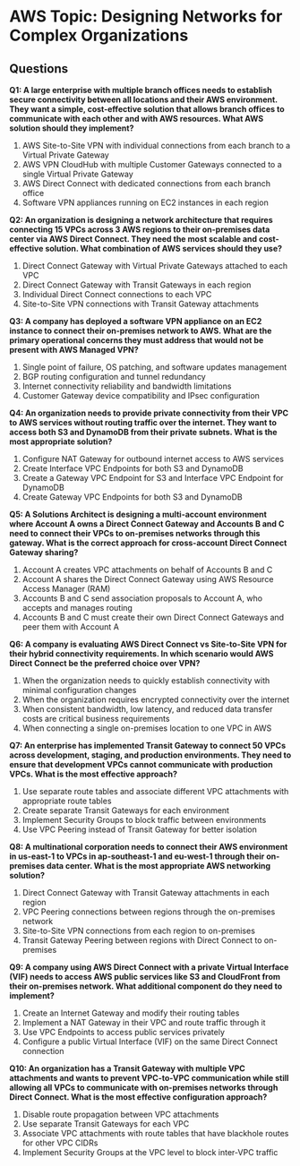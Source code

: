 # AWS Topic: Designing Networks for Complex Organizations

## Questions

**Q1: A large enterprise with multiple branch offices needs to establish secure connectivity between all locations and their AWS environment. They want a simple, cost-effective solution that allows branch offices to communicate with each other and with AWS resources. What AWS solution should they implement?**
1. AWS Site-to-Site VPN with individual connections from each branch to a Virtual Private Gateway
2. AWS VPN CloudHub with multiple Customer Gateways connected to a single Virtual Private Gateway
3. AWS Direct Connect with dedicated connections from each branch office
4. Software VPN appliances running on EC2 instances in each region

**Q2: An organization is designing a network architecture that requires connecting 15 VPCs across 3 AWS regions to their on-premises data center via AWS Direct Connect. They need the most scalable and cost-effective solution. What combination of AWS services should they use?**
1. Direct Connect Gateway with Virtual Private Gateways attached to each VPC
2. Direct Connect Gateway with Transit Gateways in each region
3. Individual Direct Connect connections to each VPC
4. Site-to-Site VPN connections with Transit Gateway attachments

**Q3: A company has deployed a software VPN appliance on an EC2 instance to connect their on-premises network to AWS. What are the primary operational concerns they must address that would not be present with AWS Managed VPN?**
1. Single point of failure, OS patching, and software updates management
2. BGP routing configuration and tunnel redundancy
3. Internet connectivity reliability and bandwidth limitations
4. Customer Gateway device compatibility and IPsec configuration

**Q4: An organization needs to provide private connectivity from their VPC to AWS services without routing traffic over the internet. They want to access both S3 and DynamoDB from their private subnets. What is the most appropriate solution?**
1. Configure NAT Gateway for outbound internet access to AWS services
2. Create Interface VPC Endpoints for both S3 and DynamoDB
3. Create a Gateway VPC Endpoint for S3 and Interface VPC Endpoint for DynamoDB
4. Create Gateway VPC Endpoints for both S3 and DynamoDB

**Q5: A Solutions Architect is designing a multi-account environment where Account A owns a Direct Connect Gateway and Accounts B and C need to connect their VPCs to on-premises networks through this gateway. What is the correct approach for cross-account Direct Connect Gateway sharing?**
1. Account A creates VPC attachments on behalf of Accounts B and C
2. Account A shares the Direct Connect Gateway using AWS Resource Access Manager (RAM)
3. Accounts B and C send association proposals to Account A, who accepts and manages routing
4. Accounts B and C must create their own Direct Connect Gateways and peer them with Account A

**Q6: A company is evaluating AWS Direct Connect vs Site-to-Site VPN for their hybrid connectivity requirements. In which scenario would AWS Direct Connect be the preferred choice over VPN?**
1. When the organization needs to quickly establish connectivity with minimal configuration changes
2. When the organization requires encrypted connectivity over the internet
3. When consistent bandwidth, low latency, and reduced data transfer costs are critical business requirements
4. When connecting a single on-premises location to one VPC in AWS

**Q7: An enterprise has implemented Transit Gateway to connect 50 VPCs across development, staging, and production environments. They need to ensure that development VPCs cannot communicate with production VPCs. What is the most effective approach?**
1. Use separate route tables and associate different VPC attachments with appropriate route tables
2. Create separate Transit Gateways for each environment
3. Implement Security Groups to block traffic between environments
4. Use VPC Peering instead of Transit Gateway for better isolation

**Q8: A multinational corporation needs to connect their AWS environment in us-east-1 to VPCs in ap-southeast-1 and eu-west-1 through their on-premises data center. What is the most appropriate AWS networking solution?**
1. Direct Connect Gateway with Transit Gateway attachments in each region
2. VPC Peering connections between regions through the on-premises network
3. Site-to-Site VPN connections from each region to on-premises
4. Transit Gateway Peering between regions with Direct Connect to on-premises

**Q9: A company using AWS Direct Connect with a private Virtual Interface (VIF) needs to access AWS public services like S3 and CloudFront from their on-premises network. What additional component do they need to implement?**
1. Create an Internet Gateway and modify their routing tables
2. Implement a NAT Gateway in their VPC and route traffic through it
3. Use VPC Endpoints to access public services privately
4. Configure a public Virtual Interface (VIF) on the same Direct Connect connection

**Q10: An organization has a Transit Gateway with multiple VPC attachments and wants to prevent VPC-to-VPC communication while still allowing all VPCs to communicate with on-premises networks through Direct Connect. What is the most effective configuration approach?**
1. Disable route propagation between VPC attachments
2. Use separate Transit Gateways for each VPC
3. Associate VPC attachments with route tables that have blackhole routes for other VPC CIDRs
4. Implement Security Groups at the VPC level to block inter-VPC traffic
